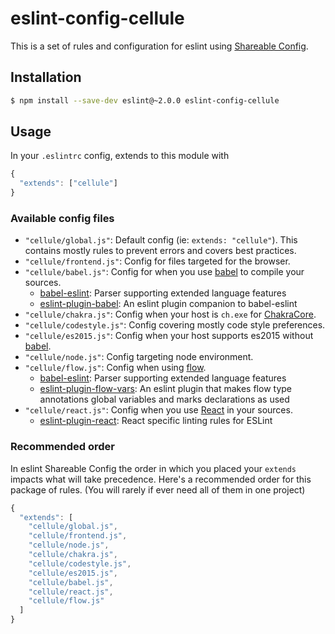 # eslint-config-cellule
This is a set of rules and configuration for eslint using [Shareable Config](http://eslint.org/docs/developer-guide/shareable-configs).

## Installation

```bash
$ npm install --save-dev eslint@~2.0.0 eslint-config-cellule
```

## Usage
In your `.eslintrc` config, extends to this module with

```js
{
  "extends": ["cellule"]
}
```

### Available config files
- `"cellule/global.js"`: Default config (ie: `extends: "cellule"`). This contains mostly rules to prevent errors and covers best practices.
- `"cellule/frontend.js"`: Config for files targeted for the browser.
- `"cellule/babel.js"`: Config for when you use [babel](http://babeljs.io/) to compile your sources.
  - [babel-eslint](https://github.com/babel/babel-eslint): Parser supporting extended language features
  - [eslint-plugin-babel](https://github.com/babel/eslint-plugin-babel): An eslint plugin companion to babel-eslint
- `"cellule/chakra.js"`: Config when your host is `ch.exe` for [ChakraCore](https://github.com/Microsoft/ChakraCore).
- `"cellule/codestyle.js"`: Config covering mostly code style preferences.
- `"cellule/es2015.js"`: Config when your host supports es2015 without [babel](http://babeljs.io/).
- `"cellule/node.js"`: Config targeting node environment.
- `"cellule/flow.js"`: Config when using [flow](http://flowtype.org/).
  - [babel-eslint](https://github.com/babel/babel-eslint): Parser supporting extended language features
  - [eslint-plugin-flow-vars](https://github.com/zertosh/eslint-plugin-flow-vars): An eslint plugin that makes flow type annotations global variables and marks declarations as used
- `"cellule/react.js"`: Config when you use [React](https://facebook.github.io/react/) in your sources.
  - [eslint-plugin-react](https://github.com/yannickcr/eslint-plugin-react): React specific linting rules for ESLint

### Recommended order
In eslint Shareable Config the order in which you placed your `extends` impacts what will take precedence.
Here's a recommended order for this package of rules. (You will rarely if ever need all of them in one project)

```js
{
  "extends": [
    "cellule/global.js",
    "cellule/frontend.js",
    "cellule/node.js",
    "cellule/chakra.js",
    "cellule/codestyle.js",
    "cellule/es2015.js",
    "cellule/babel.js",
    "cellule/react.js",
    "cellule/flow.js"
  ]
}
```
